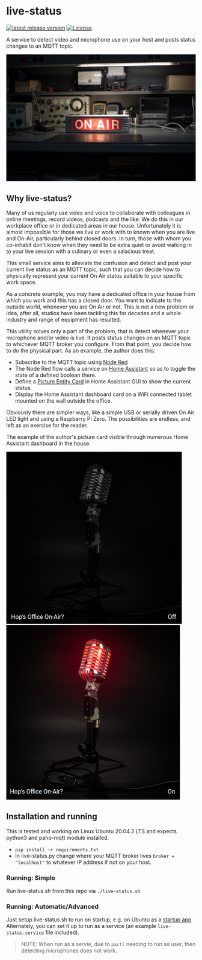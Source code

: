 # live-status

[![latest release version](https://img.shields.io/github/v/release/hipitihop/live-status)](https://github.com/hipitihop/live-status/releases)
[![License](https://img.shields.io/github/license/hipitihop/live-status?color=purple)](https://github.com/hipitihop/live-status/blob/master/LICENSE.md)

A service to detect video and microphone use on your host and posts status changes to an MQTT topic.

![on-air](resources/on-air.png)

## Why live-status?

Many of us regularly use video and voice to collaborate with colleagues in online meetings,
record videos, podcasts and the like. We do this in our workplace office or in dedicated areas in our house. 
Unfortunately it is almost impossible for those we live or work with to known when you are
live and On-Air, particularly behind closed doors. In turn, those with whom you co-inhabit don't know when they need 
to be extra quiet or avoid walking in to your live session with a culinary or even a salacious treat.

This small service aims to alleviate the confusion and detect and post your current live status
as an MQTT topic, such that you can decide how to physically represent your current On Air status suitable to your
specific work space.

As a concrete example, you may have a dedicated office in your house from which you work and this has a closed door.
You want to indicate to the outside world, whenever you are On Air or not. This is not a new problem or idea,
after all, studios have been tackling this for decades and a whole industry and range of equipment has resulted.

This utility solves only a part of the problem, that is detect whenever your microphone and/or video is live.
It posts status changes on an MQTT topic to whichever MQTT broker you configure. From that point, you decide how
to do the physical part. As an example, the author does this:

- Subscribe to the MQTT topic using [Node Red](https://cookbook.nodered.org/mqtt/connect-to-broker)
- The Node Red flow calls a service on [Home Assistant](https://www.home-assistant.io/integrations/input_boolean)
  so as to toggle the state of a defined boolean there.
- Define a [Picture Entity Card](https://www.home-assistant.io/lovelace/picture-entity/) in Home Assistant GUI to
  show the current status.
- Display the Home Assistant dashboard card on a WiFi connected tablet mounted on the wall outside the office.

Obviously there are simpler ways, like a simple USB or serially driven On Air LED light and using a Raspberry Pi Zero.
The possibilities are endless, and left as an exercise for the reader.

The example of the author's picture card visible through numerous Home Assistant dashboard in the house.

![Office On Air](resources/status-off-air.png)
![Office On Air](resources/status-on-air.png)



## Installation and running

This is tested and working on Linux Ubuntu 20.04.3 LTS and expects python3 and paho-mqtt module installed.

- `pip install -r requirements.txt`
- In live-status.py change where your MQTT broker lives `broker = "localhost"` to whatever IP address if not on your host.

### Running: Simple

Run live-status.sh from this repo via `./live-status.sh`

### Running: Automatic/Advanced
 
Just setup live-status.sh to run on startup, e.g. on Ubuntu as a [startup app](https://askubuntu.com/questions/48321/how-do-i-start-applications-automatically-on-login)
Alternately, you can set it up to run as a service (an example `live-status.service` file included).

> NOTE: When run as a servie, due to `pactl` needing to run as user, then detecting microphones does not work.


